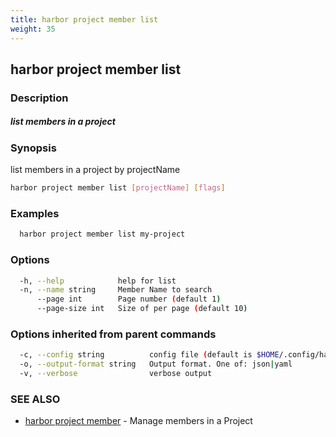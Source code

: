 ```yaml
---
title: harbor project member list
weight: 35
---
```

## harbor project member list

### Description

##### list members in a project

### Synopsis

list members in a project by projectName

```sh
harbor project member list [projectName] [flags]
```

### Examples

```sh
  harbor project member list my-project
```

### Options

```sh
  -h, --help            help for list
  -n, --name string     Member Name to search
      --page int        Page number (default 1)
      --page-size int   Size of per page (default 10)
```

### Options inherited from parent commands

```sh
  -c, --config string          config file (default is $HOME/.config/harbor-cli/config.yaml)
  -o, --output-format string   Output format. One of: json|yaml
  -v, --verbose                verbose output
```

### SEE ALSO

* [harbor project member](harbor-project-member.md)	 - Manage members in a Project

